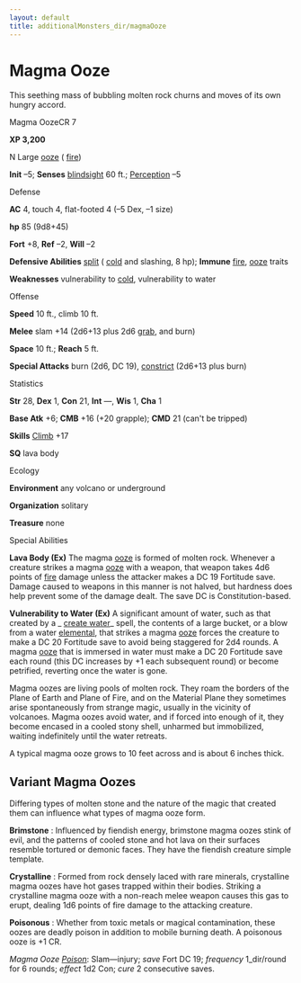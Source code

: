 ```yaml
---
layout: default
title: additionalMonsters_dir/magmaOoze
---
```

# Magma Ooze

This seething mass of bubbling molten rock churns and moves of its own hungry accord.

Magma OozeCR 7

**XP 3,200**

N Large [ooze](../monsters_dir/creatureTypes#_ooze) ( [fire](../monsters_dir/creatureTypes#_fire-subtype))

**Init** –5; **Senses** [blindsight](../monsters_dir/universalMonsterRules#_blindsight) 60 ft.; [Perception](../additionalMonsters_dir/../skills_dir/perception#_perception) –5

Defense

**AC** 4, touch 4, flat-footed 4 (–5 Dex, –1 size)

**hp** 85 (9d8+45)

**Fort** +8, **Ref** –2, **Will** –2

**Defensive Abilities** [split](../monsters_dir/universalMonsterRules#_split) ( [cold](../monsters_dir/creatureTypes#_cold-subtype) and slashing, 8 hp); **Immune** [fire](../monsters_dir/creatureTypes#_fire-subtype), [ooze](../monsters_dir/creatureTypes#_ooze) traits

**Weaknesses** vulnerability to [cold](../monsters_dir/creatureTypes#_cold-subtype), vulnerability to water

Offense

**Speed** 10 ft., climb 10 ft.

**Melee** slam +14 (2d6+13 plus 2d6 [grab](../monsters_dir/universalMonsterRules#_grab), and burn)

**Space** 10 ft.; **Reach** 5 ft.

**Special Attacks** burn (2d6, DC 19), [constrict](../monsters_dir/universalMonsterRules#_constrict) (2d6+13 plus burn)

Statistics

**Str** 28, **Dex** 1, **Con** 21, **Int** —, **Wis** 1, **Cha** 1

**Base Atk** +6; **CMB** +16 (+20 grapple); **CMD** 21 (can't be tripped)

**Skills** [Climb](../additionalMonsters_dir/../skills_dir/climb#_climb) +17

**SQ** lava body

Ecology

**Environment** any volcano or underground

**Organization** solitary

**Treasure** none

Special Abilities

**Lava Body (Ex)** The magma [ooze](../monsters_dir/creatureTypes#_ooze) is formed of molten rock. Whenever a creature strikes a magma [ooze](../monsters_dir/creatureTypes#_ooze) with a weapon, that weapon takes 4d6 points of [fire](../monsters_dir/creatureTypes#_fire-subtype) damage unless the attacker makes a DC 19 Fortitude save. Damage caused to weapons in this manner is not halved, but hardness does help prevent some of the damage dealt. The save DC is Constitution-based.

**Vulnerability to Water (Ex)** A significant amount of water, such as that created by a _ [create water](../additionalMonsters_dir/../spells_dir/createWater#_create-water)_ spell, the contents of a large bucket, or a blow from a water [elemental](../monsters_dir/creatureTypes#_elemental-subtype), that strikes a magma [ooze](../monsters_dir/creatureTypes#_ooze) forces the creature to make a DC 20 Fortitude save to avoid being staggered for 2d4 rounds. A magma [ooze](../monsters_dir/creatureTypes#_ooze) that is immersed in water must make a DC 20 Fortitude save each round (this DC increases by +1 each subsequent round) or become petrified, reverting once the water is gone.

Magma oozes are living pools of molten rock. They roam the borders of the Plane of Earth and Plane of Fire, and on the Material Plane they sometimes arise spontaneously from strange magic, usually in the vicinity of volcanoes. Magma oozes avoid water, and if forced into enough of it, they become encased in a cooled stony shell, unharmed but immobilized, waiting indefinitely until the water retreats.

A typical magma ooze grows to 10 feet across and is about 6 inches thick.

## Variant Magma Oozes

Differing types of molten stone and the nature of the magic that created them can influence what types of magma ooze form.

**Brimstone** : Influenced by fiendish energy, brimstone magma oozes stink of evil, and the patterns of cooled stone and hot lava on their surfaces resemble tortured or demonic faces. They have the fiendish creature simple template.

**Crystalline** : Formed from rock densely laced with rare minerals, crystalline magma oozes have hot gases trapped within their bodies. Striking a crystalline magma ooze with a non-reach melee weapon causes this gas to erupt, dealing 1d6 points of fire damage to the attacking creature.

**Poisonous** : Whether from toxic metals or magical contamination, these oozes are deadly poison in addition to mobile burning death. A poisonous ooze is +1 CR.

_Magma Ooze [Poison](../additionalMonsters_dir/../spells_dir/poison#_poison)_: Slam—injury; _save_ Fort DC 19; _frequency_ 1_dir/round for 6 rounds; _effect_ 1d2 Con; _cure_ 2 consecutive saves.

